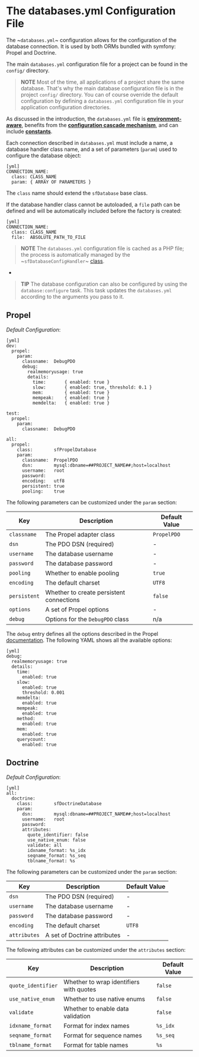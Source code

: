 The databases.yml Configuration File
====================================

The ~`databases.yml`~ configuration allows for the configuration of the
database connection. It is used by both ORMs bundled with symfony: Propel and
Doctrine.

The main `databases.yml` configuration file for a project can be found in
the `config/` directory.

>**NOTE**
>Most of the time, all applications of a project share the same
>database. That's why the main database configuration file is in the
>project `config/` directory. You can of course override the default
>configuration by defining a `databases.yml` configuration file in your
>application configuration directories.

As discussed in the introduction, the `databases.yml` file is
[**environment-aware**](#chapter_03_environment_awareness), benefits from
the [**configuration cascade mechanism**](#chapter_03_configuration_cascade),
and can include [**constants**](#chapter_03_constants).

Each connection described in `databases.yml` must include a name, a database
handler class name, and a set of parameters (`param`) used to configure the
database object:

    [yml]
    CONNECTION_NAME:
      class: CLASS_NAME
      param: { ARRAY OF PARAMETERS }

The `class` name should extend the `sfDatabase` base class.

If the database handler class cannot be autoloaded, a `file` path can be
defined and will be automatically included before the factory is created:

    [yml]
    CONNECTION_NAME:
      class: CLASS_NAME
      file:  ABSOLUTE_PATH_TO_FILE

>**NOTE**
>The `databases.yml` configuration file is cached as a PHP file; the
>process is automatically managed by the ~`sfDatabaseConfigHandler`~
>[class](#chapter_14_config_handlers_yml).

-

>**TIP**
>The database configuration can also be configured by using the
>`database:configure` task.  This task updates the `databases.yml`
>according to the arguments you pass to it.

Propel
------

*Default Configuration*:

    [yml]
    dev:
      propel:
        param:
          classname:  DebugPDO
          debug:
            realmemoryusage: true
            details:
              time:       { enabled: true }
              slow:       { enabled: true, threshold: 0.1 }
              mem:        { enabled: true }
              mempeak:    { enabled: true }
              memdelta:   { enabled: true }

    test:
      propel:
        param:
          classname:  DebugPDO

    all:
      propel:
        class:        sfPropelDatabase
        param:
          classname:  PropelPDO
          dsn:        mysql:dbname=##PROJECT_NAME##;host=localhost
          username:   root
          password:
          encoding:   utf8
          persistent: true
          pooling:    true

The following parameters can be customized under the `param` section:

 | Key          | Description                              | Default Value |
 | ------------ | ---------------------------------------- | ------------- |
 | `classname`  | The Propel adapter class                 | `PropelPDO`   |
 | `dsn`        | The PDO DSN (required)                   | -             |
 | `username`   | The database username                    | -             |
 | `password`   | The database password                    | -             |
 | `pooling`    | Whether to enable pooling                | `true`        |
 | `encoding`   | The default charset                      | `UTF8`       |
 | `persistent` | Whether to create persistent connections | `false`       |
 | `options`    | A set of Propel options                  | -             |
 | `debug`      | Options for the `DebugPDO` class         | n/a           |

The `debug` entry defines all the options described in the Propel
[documentation](http://www.propelorm.org/docs/api/1.4/runtime/propel-util/DebugPDO.html#class_details).
The following YAML shows all the available options:

    [yml]
    debug:
      realmemoryusage: true
      details:
        time:
          enabled: true
        slow:
          enabled: true
          threshold: 0.001
        memdelta:
          enabled: true
        mempeak:
          enabled: true
        method:
          enabled: true
        mem:
          enabled: true
        querycount:
          enabled: true

Doctrine
--------

*Default Configuration*:

    [yml]
    all:
      doctrine:
        class:        sfDoctrineDatabase
        param:
          dsn:        mysql:dbname=##PROJECT_NAME##;host=localhost
          username:   root
          password:
          attributes:
            quote_identifier: false
            use_native_enum: false
            validate: all
            idxname_format: %s_idx
            seqname_format: %s_seq
            tblname_format: %s

The following parameters can be customized under the `param` section:

 | Key          | Description                              | Default Value |
 | ------------ | ---------------------------------------- | ------------- |
 | `dsn`        | The PDO DSN (required)                   | -             |
 | `username`   | The database username                    | -             |
 | `password`   | The database password                    | -             |
 | `encoding`   | The default charset                      | `UTF8`        |
 | `attributes` | A set of Doctrine attributes             | -             |

The following attributes can be customized under the `attributes` section:

 | Key                 | Description                              | Default Value |
 | ------------------- | ---------------------------------------- | ------------- |
 | `quote_identifier`  | Whether to wrap identifiers with quotes  | `false`       |
 | `use_native_enum`   | Whether to use native enums              | `false`       |
 | `validate`          | Whether to enable data validation        | `false`       |
 | `idxname_format`    | Format for index names                   | `%s_idx`      |
 | `seqname_format`    | Format for sequence names                | `%s_seq`      |
 | `tblname_format`    | Format for table names                   | `%s`          |
